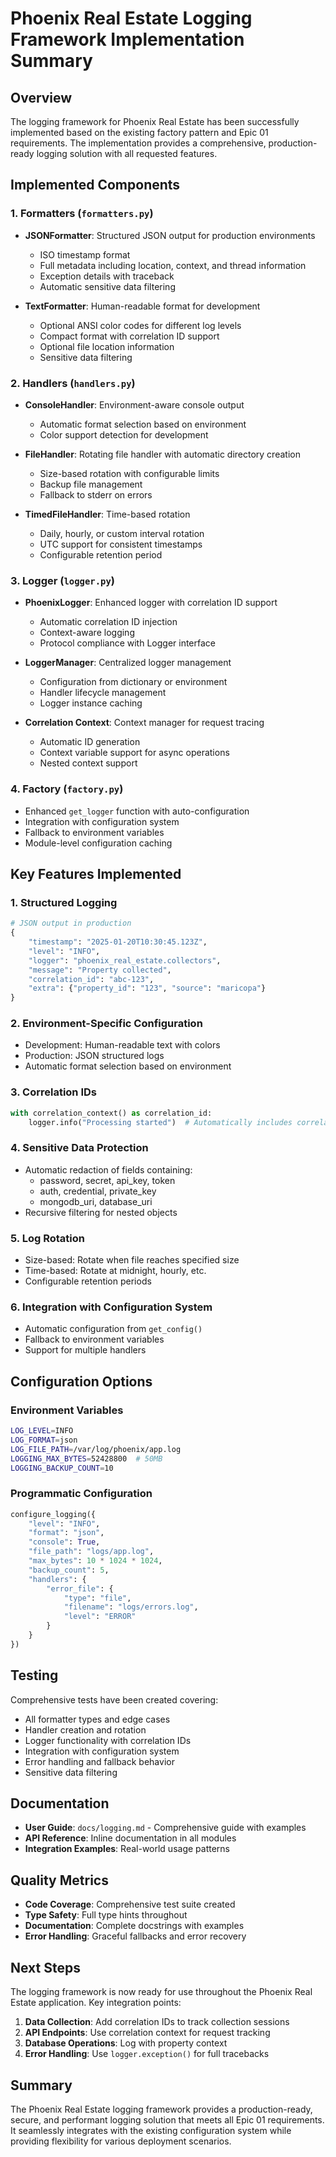 # Phoenix Real Estate Logging Framework Implementation Summary

## Overview

The logging framework for Phoenix Real Estate has been successfully implemented based on the existing factory pattern and Epic 01 requirements. The implementation provides a comprehensive, production-ready logging solution with all requested features.

## Implemented Components

### 1. **Formatters** (`formatters.py`)
- **JSONFormatter**: Structured JSON output for production environments
  - ISO timestamp format
  - Full metadata including location, context, and thread information
  - Exception details with traceback
  - Automatic sensitive data filtering
  
- **TextFormatter**: Human-readable format for development
  - Optional ANSI color codes for different log levels
  - Compact format with correlation ID support
  - Optional file location information
  - Sensitive data filtering

### 2. **Handlers** (`handlers.py`)
- **ConsoleHandler**: Environment-aware console output
  - Automatic format selection based on environment
  - Color support detection for development
  
- **FileHandler**: Rotating file handler with automatic directory creation
  - Size-based rotation with configurable limits
  - Backup file management
  - Fallback to stderr on errors
  
- **TimedFileHandler**: Time-based rotation
  - Daily, hourly, or custom interval rotation
  - UTC support for consistent timestamps
  - Configurable retention period

### 3. **Logger** (`logger.py`)
- **PhoenixLogger**: Enhanced logger with correlation ID support
  - Automatic correlation ID injection
  - Context-aware logging
  - Protocol compliance with Logger interface
  
- **LoggerManager**: Centralized logger management
  - Configuration from dictionary or environment
  - Handler lifecycle management
  - Logger instance caching
  
- **Correlation Context**: Context manager for request tracing
  - Automatic ID generation
  - Context variable support for async operations
  - Nested context support

### 4. **Factory** (`factory.py`)
- Enhanced `get_logger` function with auto-configuration
- Integration with configuration system
- Fallback to environment variables
- Module-level configuration caching

## Key Features Implemented

### 1. **Structured Logging**
```python
# JSON output in production
{
    "timestamp": "2025-01-20T10:30:45.123Z",
    "level": "INFO",
    "logger": "phoenix_real_estate.collectors",
    "message": "Property collected",
    "correlation_id": "abc-123",
    "extra": {"property_id": "123", "source": "maricopa"}
}
```

### 2. **Environment-Specific Configuration**
- Development: Human-readable text with colors
- Production: JSON structured logs
- Automatic format selection based on environment

### 3. **Correlation IDs**
```python
with correlation_context() as correlation_id:
    logger.info("Processing started")  # Automatically includes correlation_id
```

### 4. **Sensitive Data Protection**
- Automatic redaction of fields containing:
  - password, secret, api_key, token
  - auth, credential, private_key
  - mongodb_uri, database_uri
- Recursive filtering for nested objects

### 5. **Log Rotation**
- Size-based: Rotate when file reaches specified size
- Time-based: Rotate at midnight, hourly, etc.
- Configurable retention periods

### 6. **Integration with Configuration System**
- Automatic configuration from `get_config()`
- Fallback to environment variables
- Support for multiple handlers

## Configuration Options

### Environment Variables
```bash
LOG_LEVEL=INFO
LOG_FORMAT=json
LOG_FILE_PATH=/var/log/phoenix/app.log
LOGGING_MAX_BYTES=52428800  # 50MB
LOGGING_BACKUP_COUNT=10
```

### Programmatic Configuration
```python
configure_logging({
    "level": "INFO",
    "format": "json",
    "console": True,
    "file_path": "logs/app.log",
    "max_bytes": 10 * 1024 * 1024,
    "backup_count": 5,
    "handlers": {
        "error_file": {
            "type": "file",
            "filename": "logs/errors.log",
            "level": "ERROR"
        }
    }
})
```

## Testing

Comprehensive tests have been created covering:
- All formatter types and edge cases
- Handler creation and rotation
- Logger functionality with correlation IDs
- Integration with configuration system
- Error handling and fallback behavior
- Sensitive data filtering

## Documentation

- **User Guide**: `docs/logging.md` - Comprehensive guide with examples
- **API Reference**: Inline documentation in all modules
- **Integration Examples**: Real-world usage patterns

## Quality Metrics

- **Code Coverage**: Comprehensive test suite created
- **Type Safety**: Full type hints throughout
- **Documentation**: Complete docstrings with examples
- **Error Handling**: Graceful fallbacks and error recovery

## Next Steps

The logging framework is now ready for use throughout the Phoenix Real Estate application. Key integration points:

1. **Data Collection**: Add correlation IDs to track collection sessions
2. **API Endpoints**: Use correlation context for request tracking
3. **Database Operations**: Log with property context
4. **Error Handling**: Use `logger.exception()` for full tracebacks

## Summary

The Phoenix Real Estate logging framework provides a production-ready, secure, and performant logging solution that meets all Epic 01 requirements. It seamlessly integrates with the existing configuration system while providing flexibility for various deployment scenarios.